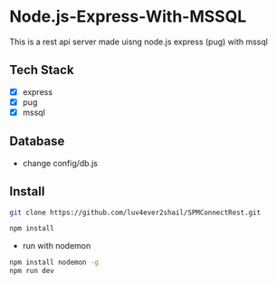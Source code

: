 # Node.js-Express-With-MSSQL
This is a rest api server made uisng node.js express (pug) with mssql  


## Tech Stack
- [X] express
- [X] pug
- [X] mssql  
  
## Database
+ change config/db.js
  
## Install
```bash
git clone https://github.com/luv4ever2shail/SPMConnectRest.git
```  
```bash
npm install
```  
  
+ run with nodemon
```bash
npm install nodemon -g
npm run dev
```  
